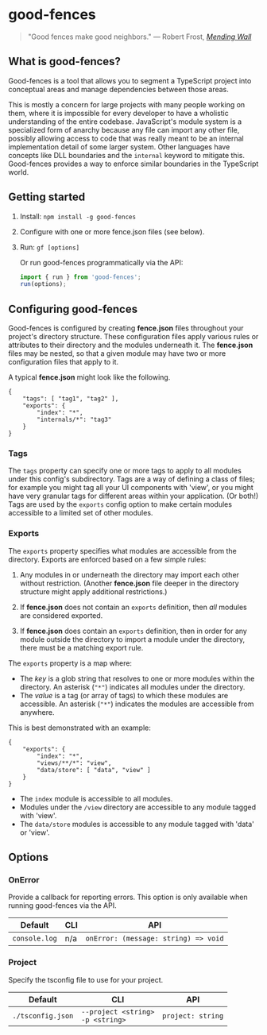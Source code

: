 # good-fences

> "Good fences make good neighbors."
— Robert Frost, [*Mending Wall*](https://www.poetryfoundation.org/poems/44266/mending-wall)

## What is good-fences?

Good-fences is a tool that allows you to segment a TypeScript project into conceptual areas and manage dependencies between those areas.

This is mostly a concern for large projects with many people working on them, where it is impossible for every developer to have a wholistic understanding of the entire codebase.
JavaScript's module system is a specialized form of anarchy because any file can import any other file, possibly allowing access to code that was really meant to be an internal implementation detail of some larger system.
Other languages have concepts like DLL boundaries and the `internal` keyword to mitigate this.
Good-fences provides a way to enforce similar boundaries in the TypeScript world.

## Getting started

1. Install:  `npm install -g good-fences`
2. Configure with one or more fence.json files (see below).
3. Run: `gf [options]`

    Or run good-fences programmatically via the API:

    ```typescript
    import { run } from 'good-fences';
    run(options);
    ```

## Configuring good-fences

Good-fences is configured by creating **fence.json** files throughout your project's directory structure.
These configuration files apply various rules or attributes to their directory and the modules underneath it.
The **fence.json** files may be nested, so that a given module may have two or more configuration files that apply to it.

A typical **fence.json** might look like the following.

```
{
    "tags": [ "tag1", "tag2" ],
    "exports": {
        "index": "*",
        "internals/*": "tag3"
    }
}
```

### Tags

The `tags` property can specify one or more tags to apply to all modules under this config's subdirectory.
Tags are a way of defining a class of files;
for example you might tag all your UI components with 'view', or you might have very granular tags for different areas within your application.
(Or both!)
Tags are used by the `exports` config option to make certain modules accessible to a limited set of other modules.

### Exports

The `exports` property specifies what modules are accessible from the directory.
Exports are enforced based on a few simple rules:

1. Any modules in or underneath the directory may import each other without restriction.
(Another **fence.json** file deeper in the directory structure might apply additional restrictions.)

2. If **fence.json** does not contain an `exports` definition, then *all* modules are considered exported.

3. If **fence.json** does contain an `exports` definition, then in order for any module outside the directory to import a module under the directory, there must be a matching export rule.

The `exports` property is a map where:
* The *key* is a glob string that resolves to one or more modules within the directory.
An asterisk (`"*"`) indicates all modules under the directory.
* The *value* is a tag (or array of tags) to which these modules are accessible.
An asterisk (`"*"`) indicates the modules are accessible from anywhere.

This is best demonstrated with an example:

```
{
    "exports": {
        "index": "*",
        "views/**/*": "view",
        "data/store": [ "data", "view" ]
    }
}
```

* The `index` module is accessible to all modules.
* Modules under the `/view` directory are accessible to any module tagged with 'view'.
* The `data/store` modules is accessible to any module tagged with 'data' or 'view'.

## Options

### OnError

Provide a callback for reporting errors.
This option is only available when running good-fences via the API.

Default       | CLI | API
--------------|-----|----
`console.log` | n/a | `onError: (message: string) => void`

### Project

Specify the tsconfig file to use for your project.

Default           | CLI                                    | API
------------------|----------------------------------------|----
`./tsconfig.json` | `--project <string>`<br/>`-p <string>` | `project: string`
